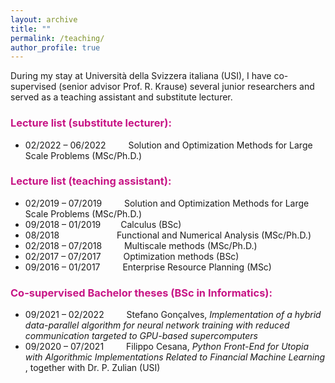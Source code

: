 ```yaml
---
layout: archive
title: ""
permalink: /teaching/
author_profile: true
---
```


During my stay at Università della Svizzera italiana (USI), I have co-supervised (senior advisor Prof. R. Krause) several junior researchers and served as a teaching assistant and substitute lecturer. 


### <span style="color:rgb(199, 21, 133)"> Lecture list (substitute lecturer):</span>
* 02/2022 – 06/2022 &emsp;&emsp; Solution and Optimization Methods for Large Scale Problems (MSc/Ph.D.)


### <span style="color:rgb(199, 21, 133)"> Lecture list (teaching assistant):</span>
* 02/2019 – 07/2019 &emsp;&emsp; Solution and Optimization Methods for Large Scale Problems (MSc/Ph.D.)
* 09/2018 – 01/2019 &emsp;&emsp;Calculus (BSc)
* 08/2018 	&emsp;&emsp;&emsp;&emsp;&emsp;&emsp; Functional and Numerical Analysis (MSc/Ph.D.)
* 02/2018 – 07/2018 &emsp;&emsp; Multiscale methods (MSc/Ph.D.)
* 02/2017 – 07/2017 &emsp;&emsp; Optimization methods (BSc)
* 09/2016 – 01/2017 &emsp;&emsp; Enterprise Resource Planning (MSc)



### <span style="color:rgb(199, 21, 133)"> Co-supervised Bachelor theses (BSc in Informatics):</span>
* 09/2021 – 02/2022 &emsp;&emsp; Stefano Gonçalves,  <em>Implementation of a hybrid data-parallel algorithm for neural network training with reduced communication targeted to GPU-based supercomputers </em>
* 09/2020 – 07/2021 &emsp;&emsp; Filippo Cesana,  <em>Python Front-End for Utopia with Algorithmic Implementations Related to Financial Machine Learning </em>, together with Dr. P. Zulian (USI)
